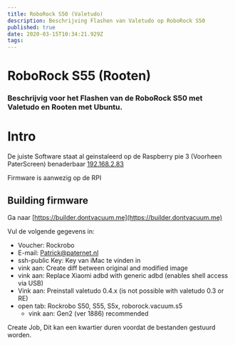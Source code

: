 ```yaml
---
title: RoboRock S50 (Valetudo)
description: Beschrijving Flashen van Valetudo op RoboRock S50
published: true
date: 2020-03-15T10:34:21.929Z
tags: 
---
```


# RoboRock S55 (Rooten)
### Beschrijvig voor het Flashen van de RoboRock S50 met Valetudo en Rooten met Ubuntu.

# Intro
De juiste Software staat al geinstaleerd op de Raspberry pie 3 (Voorheen PaterScreen) benaderbaar [192.168.2.83](192.168.2.83)

Firmware is aanwezig op de RPI

## Building firmware
Ga naar [https://builder.dontvacuum.me](https://builder.dontvacuum.me)

Vul de volgende gegevens in:
* Voucher: Rockrobo
* E-mail: Patrick@paternet.nl
* ssh-public Key: Key van iMac te vinden in
* vink aan: Create diff between original and modified image
* vink aan: Replace Xiaomi adbd with generic adbd (enables shell access via USB)
* Vink aan: Preinstall valetudo 0.4.x (is not possible with valetudo 0.3 or RE)
* open tab: Rockrobo S50, S55, S5x, roborock.vacuum.s5
	* vink aan: Gen2 (ver 1886) recommended
  
Create Job, Dit kan een kwartier duren voordat de bestanden gestuurd worden.